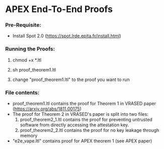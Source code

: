 # APEX End-To-End Proofs

### Pre-Requisite:

- Install Spot 2.0 (https://spot.lrde.epita.fr/install.html)

### Running the Proofs:

1) chmod +x *.ltl

2) sh proof_theorem1.ltl

3) change "proof_theorem1.ltl" to the proof you want to run


### File contents:

- proof_theorem1.ltl contains the proof for Theorem 1 in VRASED paper (https://arxiv.org/abs/1811.00175)
- The proof for Theorem 2 in VRASED's paper is split into two files:
	1) proof_theorem2_1.ltl contains the proof for preventing untrusted software from directly accessing the attestation key.
	2) proof_theorem2_2.ltl contains the proof for no key leakage through memory
- "e2e_vape.ltl" contains proof for APEX theorem 1 (see APEX paper) 

